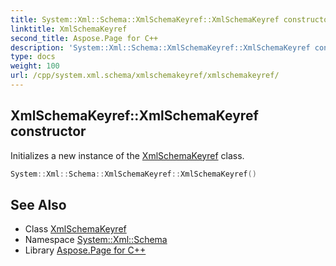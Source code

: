 ```yaml
---
title: System::Xml::Schema::XmlSchemaKeyref::XmlSchemaKeyref constructor
linktitle: XmlSchemaKeyref
second_title: Aspose.Page for C++
description: 'System::Xml::Schema::XmlSchemaKeyref::XmlSchemaKeyref constructor. Initializes a new instance of the XmlSchemaKeyref class in C++.'
type: docs
weight: 100
url: /cpp/system.xml.schema/xmlschemakeyref/xmlschemakeyref/
---
```

## XmlSchemaKeyref::XmlSchemaKeyref constructor


Initializes a new instance of the [XmlSchemaKeyref](../) class.

```cpp
System::Xml::Schema::XmlSchemaKeyref::XmlSchemaKeyref()
```

## See Also

* Class [XmlSchemaKeyref](../)
* Namespace [System::Xml::Schema](../../)
* Library [Aspose.Page for C++](../../../)
